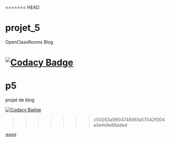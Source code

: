 <<<<<<< HEAD
# projet_5
OpenClassRooms Blog

[![Codacy Badge](https://api.codacy.com/project/badge/Grade/e94d6cc9762b4cf2aa7588cb5544c479)](https://www.codacy.com/manual/tiguercha.djillali/projet_5?utm_source=github.com&amp;utm_medium=referral&amp;utm_content=Djillali84/projet_5&amp;utm_campaign=Badge_Grade)
=======
# p5
projet de blog

[![Codacy Badge](https://api.codacy.com/project/badge/Grade/5b23e84ec7a241caafe240c89f0153a8)](https://www.codacy.com/manual/TiguerchaD/p5?utm_source=github.com&amp;utm_medium=referral&amp;utm_content=TiguerchaD/p5&amp;utm_campaign=Badge_Grade)

>>>>>>> c50263a9904748961a57042f004e0efe9e88aded

dddd